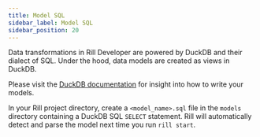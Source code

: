 ```yaml
---
title: Model SQL
sidebar_label: Model SQL
sidebar_position: 20
---
```


Data transformations in Rill Developer are powered by DuckDB and their dialect of SQL. Under the hood, data models are created as views in DuckDB.

Please visit the [DuckDB documentation](https://duckdb.org/docs/sql/introduction) for insight into how to write your models.

In your Rill project directory, create a `<model_name>.sql` file in the `models` directory containing a DuckDB SQL `SELECT` statement. Rill will automatically detect and parse the model next time you run `rill start`.
